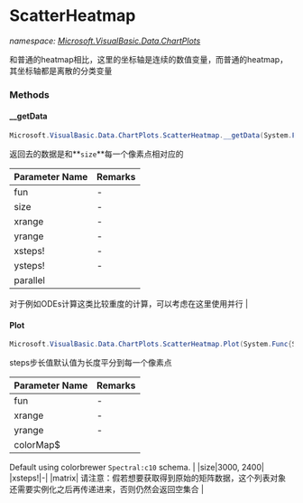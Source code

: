﻿# ScatterHeatmap
_namespace: [Microsoft.VisualBasic.Data.ChartPlots](./index.md)_

和普通的heatmap相比，这里的坐标轴是连续的数值变量，而普通的heatmap，其坐标轴都是离散的分类变量



### Methods

#### __getData
```csharp
Microsoft.VisualBasic.Data.ChartPlots.ScatterHeatmap.__getData(System.Func{System.Double,System.Double,System.Double},System.Drawing.Size,Microsoft.VisualBasic.ComponentModel.Ranges.DoubleRange,Microsoft.VisualBasic.ComponentModel.Ranges.DoubleRange,System.Single@,System.Single@,System.Boolean,Microsoft.VisualBasic.Language.List{Microsoft.VisualBasic.Data.csv.DocumentStream.DataSet}@,System.Int32)
```
返回去的数据是和**`size`**每一个像素点相对应的

|Parameter Name|Remarks|
|--------------|-------|
|fun|-|
|size|-|
|xrange|-|
|yrange|-|
|xsteps!|-|
|ysteps!|-|
|parallel|
 对于例如ODEs计算这类比较重度的计算，可以考虑在这里使用并行
 |


#### Plot
```csharp
Microsoft.VisualBasic.Data.ChartPlots.ScatterHeatmap.Plot(System.Func{System.Double,System.Double,System.Double},Microsoft.VisualBasic.ComponentModel.Ranges.DoubleRange,Microsoft.VisualBasic.ComponentModel.Ranges.DoubleRange,System.String,System.Int32,System.String,System.Drawing.Size,System.Int32,System.String,System.Drawing.Font,System.Single,System.Single,System.Boolean,Microsoft.VisualBasic.Language.List{Microsoft.VisualBasic.Data.csv.DocumentStream.DataSet}@,System.Double,System.Double,System.String,System.String,System.Double,System.Double)
```
steps步长值默认值为长度平分到每一个像素点

|Parameter Name|Remarks|
|--------------|-------|
|fun|-|
|xrange|-|
|yrange|-|
|colorMap$|
 Default using colorbrewer ``Spectral:c10`` schema.
 |
|size|3000, 2400|
|xsteps!|-|
|matrix|
 请注意：假若想要获取得到原始的矩阵数据，这个列表对象还需要实例化之后再传递进来，否则仍然会返回空集合
 |



